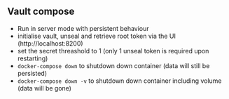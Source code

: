 ## Vault compose
- Run in server mode with persistent behaviour
- initialise vault, unseal and retrieve root token via the UI (http://localhost:8200) 
- set the secret threashold to 1 (only 1 unseal token is required upon restarting)
- `docker-compose down` to shutdown down container (data will still be persisted)
- `docker-compose down -v` to shutdown down container including volume (data will be gone)
